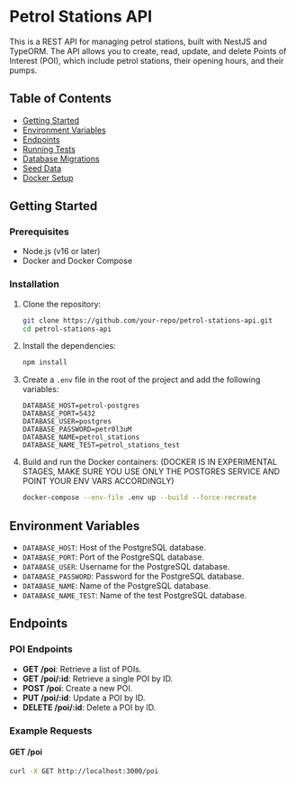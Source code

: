# Petrol Stations API

This is a REST API for managing petrol stations, built with NestJS and TypeORM. The API allows you to create, read, update, and delete Points of Interest (POI), which include petrol stations, their opening hours, and their pumps.

## Table of Contents

- [Getting Started](#getting-started)
- [Environment Variables](#environment-variables)
- [Endpoints](#endpoints)
- [Running Tests](#running-tests)
- [Database Migrations](#database-migrations)
- [Seed Data](#seed-data)
- [Docker Setup](#docker-setup)

## Getting Started

### Prerequisites

- Node.js (v16 or later)
- Docker and Docker Compose

### Installation

1. Clone the repository:
    ```bash
    git clone https://github.com/your-repo/petrol-stations-api.git
    cd petrol-stations-api
    ```

2. Install the dependencies:
    ```bash
    npm install
    ```

3. Create a `.env` file in the root of the project and add the following variables:
    ```env
    DATABASE_HOST=petrol-postgres
    DATABASE_PORT=5432
    DATABASE_USER=postgres
    DATABASE_PASSWORD=petr0l3uM
    DATABASE_NAME=petrol_stations
    DATABASE_NAME_TEST=petrol_stations_test
    ```

4. Build and run the Docker containers: (DOCKER IS IN EXPERIMENTAL STAGES, MAKE SURE YOU USE ONLY THE POSTGRES SERVICE AND POINT YOUR ENV VARS ACCORDINGLY)
    ```bash
    docker-compose --env-file .env up --build --force-recreate
    ```

## Environment Variables

- `DATABASE_HOST`: Host of the PostgreSQL database.
- `DATABASE_PORT`: Port of the PostgreSQL database.
- `DATABASE_USER`: Username for the PostgreSQL database.
- `DATABASE_PASSWORD`: Password for the PostgreSQL database.
- `DATABASE_NAME`: Name of the PostgreSQL database.
- `DATABASE_NAME_TEST`: Name of the test PostgreSQL database.

## Endpoints

### POI Endpoints

- **GET /poi**: Retrieve a list of POIs.
- **GET /poi/:id**: Retrieve a single POI by ID.
- **POST /poi**: Create a new POI.
- **PUT /poi/:id**: Update a POI by ID.
- **DELETE /poi/:id**: Delete a POI by ID.

### Example Requests

#### GET /poi
```sh
curl -X GET http://localhost:3000/poi